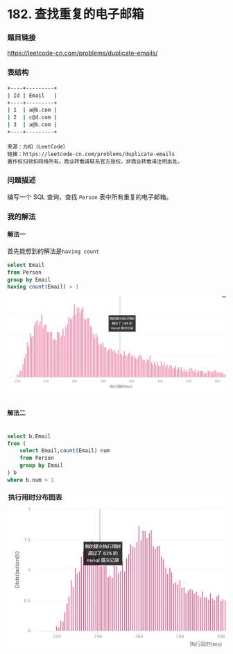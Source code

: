 # 182. 查找重复的电子邮箱

### 题目链接

https://leetcode-cn.com/problems/duplicate-emails/



### 表结构

```bash
+----+---------+
| Id | Email   |
+----+---------+
| 1  | a@b.com |
| 2  | c@d.com |
| 3  | a@b.com |
+----+---------+

来源：力扣（LeetCode）
链接：https://leetcode-cn.com/problems/duplicate-emails
著作权归领扣网络所有。商业转载请联系官方授权，非商业转载请注明出处。
```



### 问题描述

编写一个 SQL 查询，查找 `Person` 表中所有重复的电子邮箱。



### 我的解法

#### 解法一

首先能想到的解法是`having count`

```sql
select Email
from Person
group by Email
having count(Email) > 1
```

![image-20210304164236590](assets/image-20210304164236590.png)

#### 解法二

```sql

select b.Email
from (
    select Email,count(Email) num
    from Person
    group by Email
) b
where b.num > 1
```

![image-20210304164222791](assets/image-20210304164222791.png)